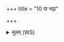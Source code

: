+++
title = "10 या भद्रा"

+++
<details><summary>मूलम् (WS)</summary>

या भद्रा या शिवा योर्जा पयसा सह ।  
अग्निष्टा अस्माकं गृहे गार्हपत्यो नि यच्छतु ॥ १० ॥
</details>